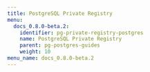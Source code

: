 ```yaml
---
title: PostgreSQL Private Registry
menu:
  docs_0.8.0-beta.2:
    identifier: pg-private-registry-postgres
    name: PostgreSQL Private Registry
    parent: pg-postgres-guides
    weight: 10
menu_name: docs_0.8.0-beta.2
---
```

